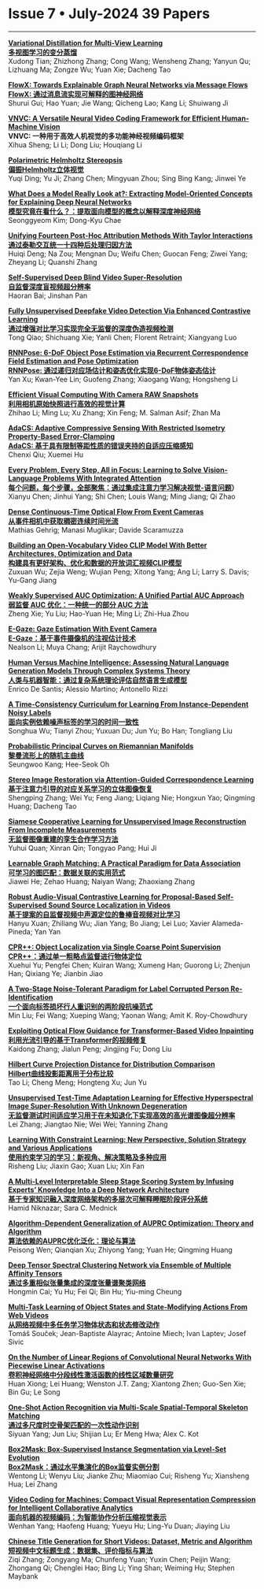 # Issue 7 • July-2024 39 Papers
 
****

**[Variational Distillation for Multi-View Learning](https://ieeexplore.ieee.org/document/10372503/)**  
**[多视图学习的变分蒸馏](https://mp.weixin.qq.com/s/2nuA6uyTNiy8DMTJs4ye9w)**   
Xudong Tian; Zhizhong Zhang; Cong Wang; Wensheng Zhang; Yanyun Qu; Lizhuang Ma; Zongze Wu; Yuan Xie; Dacheng Tao  

**[FlowX: Towards Explainable Graph Neural Networks via Message Flows](https://ieeexplore.ieee.org/document/10374255/)**  
**[FlowX: 通过消息流实现可解释的图神经网络](https://mp.weixin.qq.com/s/Ghi59m8bly8UvEDOZybqxg)**   
Shurui Gui; Hao Yuan; Jie Wang; Qicheng Lao; Kang Li; Shuiwang Ji  

**[VNVC: A Versatile Neural Video Coding Framework for Efficient Human-Machine Vision](https://ieeexplore.ieee.org/document/10411051/)**  
**VNVC: 一种用于高效人机视觉的多功能神经视频编码框架**  
Xihua Sheng; Li Li; Dong Liu; Houqiang Li  

**[Polarimetric Helmholtz Stereopsis](https://ieeexplore.ieee.org/document/10414400/)**  
**[偏振Helmholtz立体视觉](https://mp.weixin.qq.com/s/qtFNfkbIeimGjd0ufwFa3A)**  
Yuqi Ding; Yu Ji; Zhang Chen; Mingyuan Zhou; Sing Bing Kang; Jinwei Ye  

**[What Does a Model Really Look at?: Extracting Model-Oriented Concepts for Explaining Deep Neural Networks](https://ieeexplore.ieee.org/document/10412652/)**  
**[模型究竟在看什么？：提取面向模型的概念以解释深度神经网络](https://mp.weixin.qq.com/s/y5HHARV4I5Qm7cLJSVHEjg)**  
Seonggyeom Kim; Dong-Kyu Chae  

**[Unifying Fourteen Post-Hoc Attribution Methods With Taylor Interactions](https://ieeexplore.ieee.org/document/10414149/)**  
**[通过泰勒交互统一十四种后处理归因方法](https://mp.weixin.qq.com/s/FXaUdGrNUQW5w5qR1aVUTQ)**  
Huiqi Deng; Na Zou; Mengnan Du; Weifu Chen; Guocan Feng; Ziwei Yang; Zheyang Li; Quanshi Zhang  

**[Self-Supervised Deep Blind Video Super-Resolution](https://ieeexplore.ieee.org/document/10428075/)**  
**[自监督深度盲视频超分辨率](https://mp.weixin.qq.com/s/ExUbq2BxOyPN9yjyCtUpcQ)**  
Haoran Bai; Jinshan Pan  

**[Fully Unsupervised Deepfake Video Detection Via Enhanced Contrastive Learning](https://ieeexplore.ieee.org/document/10411047/)**  
**[通过增强对比学习实现完全无监督的深度伪造视频检测](https://mp.weixin.qq.com/s/yZnlxTq7Bn2e4FXL2VBJhg)**  
Tong Qiao; Shichuang Xie; Yanli Chen; Florent Retraint; Xiangyang Luo  

**[RNNPose: 6-DoF Object Pose Estimation via Recurrent Correspondence Field Estimation and Pose Optimization](https://ieeexplore.ieee.org/document/10416758/)**  
**[RNNPose: 通过递归对应场估计和姿态优化实现6-DoF物体姿态估计](https://mp.weixin.qq.com/s/9vvs2lwn6O7KWiRl_6kg0g)**  
Yan Xu; Kwan-Yee Lin; Guofeng Zhang; Xiaogang Wang; Hongsheng Li  

**[Efficient Visual Computing With Camera RAW Snapshots](https://ieeexplore.ieee.org/document/10415533/)**  
**[利用相机原始快照进行高效的视觉计算](https://mp.weixin.qq.com/s/ezdECfleoMrFjKEc3AKj9A)**  
Zhihao Li; Ming Lu; Xu Zhang; Xin Feng; M. Salman Asif; Zhan Ma  

**[AdaCS: Adaptive Compressive Sensing With Restricted Isometry Property-Based Error-Clamping](https://ieeexplore.ieee.org/document/10412658/)**  
**[AdaCS: 基于具有限制等距性质的错误夹持的自适应压缩感知](https://mp.weixin.qq.com/s/gYX72iA4q6nJNjouuJ3-xA)**  
Chenxi Qiu; Xuemei Hu  

**[Every Problem, Every Step, All in Focus: Learning to Solve Vision-Language Problems With Integrated Attention](https://ieeexplore.ieee.org/document/10412655/)**  
**[每个问题，每个步骤，全部聚焦：通过集成注意力学习解决视觉-语言问题](https://mp.weixin.qq.com/s/EOLdj80iB7nMMlb3_gKESw)）**  
Xianyu Chen; Jinhui Yang; Shi Chen; Louis Wang; Ming Jiang; Qi Zhao  

**[Dense Continuous-Time Optical Flow From Event Cameras](https://ieeexplore.ieee.org/document/10419040/)**  
**[从事件相机中获取稠密连续时间光流](https://mp.weixin.qq.com/s/pKSDnYSJZrMjc-oQZ6fVFg)**  
Mathias Gehrig; Manasi Muglikar; Davide Scaramuzza  

**[Building an Open-Vocabulary Video CLIP Model With Better Architectures, Optimization and Data](https://ieeexplore.ieee.org/document/10412661/)**  
**[构建具有更好架构、优化和数据的开放词汇视频CLIP模型](https://mp.weixin.qq.com/s/AewQhF7KiQ0XJGq5YyJOGA)**  
Zuxuan Wu; Zejia Weng; Wujian Peng; Xitong Yang; Ang Li; Larry S. Davis; Yu-Gang Jiang  

**[Weakly Supervised AUC Optimization: A Unified Partial AUC Approach](https://ieeexplore.ieee.org/document/10413526/)**  
**[弱监督 AUC 优化：一种统一的部分 AUC 方法](https://mp.weixin.qq.com/s/C4g-Z3gkbvh51_zPDL344w)**   
Zheng Xie; Yu Liu; Hao-Yuan He; Ming Li; Zhi-Hua Zhou  

**[E-Gaze: Gaze Estimation With Event Camera](https://ieeexplore.ieee.org/document/10416378/)**  
**[E-Gaze：基于事件摄像机的注视估计技术](https://mp.weixin.qq.com/s/Cms7-Tnfs7NZnVYnrjc-1Q)**  
Nealson Li; Muya Chang; Arijit Raychowdhury  

**[Human Versus Machine Intelligence: Assessing Natural Language Generation Models Through Complex Systems Theory](https://ieeexplore.ieee.org/document/10413606/)**  
**[人类与机器智能：通过复杂系统理论评估自然语言生成模型](https://mp.weixin.qq.com/s/KHo0ubnWXu2ad_PixZ8vYw)**  
Enrico De Santis; Alessio Martino; Antonello Rizzi  

**[A Time-Consistency Curriculum for Learning From Instance-Dependent Noisy Labels](https://ieeexplore.ieee.org/document/10418893/)**  
**[面向实例依赖噪声标签的学习的时间一致性](https://mp.weixin.qq.com/s/l3WJAcyNW325MtjcB5-sLQ)**  
Songhua Wu; Tianyi Zhou; Yuxuan Du; Jun Yu; Bo Han; Tongliang Liu  

**[Probabilistic Principal Curves on Riemannian Manifolds](https://ieeexplore.ieee.org/document/10413614/)**  
**[黎曼流形上的随机主曲线](https://mp.weixin.qq.com/s/q871HA_XZ6VfDX9y1ed52A)**  
Seungwoo Kang; Hee-Seok Oh  

**[Stereo Image Restoration via Attention-Guided Correspondence Learning](https://ieeexplore.ieee.org/document/10412659/)**  
**[基于注意力引导的对应关系学习的立体图像恢复](https://mp.weixin.qq.com/s/8GoeyAYATqS6nKoAZ0du0g)**  
Shengping Zhang; Wei Yu; Feng Jiang; Liqiang Nie; Hongxun Yao; Qingming Huang; Dacheng Tao  

**[Siamese Cooperative Learning for Unsupervised Image Reconstruction From Incomplete Measurements](https://ieeexplore.ieee.org/document/10415211/)**  
**[无监督图像重建的孪生合作学习方法](https://mp.weixin.qq.com/s/f4k1KEaVz7g_GA_PnYtuMQ)**   
Yuhui Quan; Xinran Qin; Tongyao Pang; Hui Ji  

**[Learnable Graph Matching: A Practical Paradigm for Data Association](https://ieeexplore.ieee.org/document/10423205/)**  
**[可学习的图匹配：数据关联的实用范式](https://mp.weixin.qq.com/s/Wnvb_InBkM_VLpTzjZwf_g)**  
Jiawei He; Zehao Huang; Naiyan Wang; Zhaoxiang Zhang  

**[Robust Audio-Visual Contrastive Learning for Proposal-Based Self-Supervised Sound Source Localization in Videos](https://ieeexplore.ieee.org/document/10423816/)**  
**[基于提案的自监督视频中声源定位的鲁棒音视频对比学习](https://mp.weixin.qq.com/s/6CA1OGYccydpGdu_5nY55w)**  
Hanyu Xuan; Zhiliang Wu; Jian Yang; Bo Jiang; Lei Luo; Xavier Alameda-Pineda; Yan Yan  

**[CPR++: Object Localization via Single Coarse Point Supervision](https://ieeexplore.ieee.org/document/10419178/)**  
**[CPR++：通过单一粗略点监督进行物体定位](https://mp.weixin.qq.com/s/RzNmRxMEUHh2ssWgeg-ceA)**   
Xuehui Yu; Pengfei Chen; Kuiran Wang; Xumeng Han; Guorong Li; Zhenjun Han; Qixiang Ye; Jianbin Jiao  

**[A Two-Stage Noise-Tolerant Paradigm for Label Corrupted Person Re-Identification](https://ieeexplore.ieee.org/document/10419038/)**  
**[一个面向标签损坏行人重识别的两阶段抗噪范式](https://mp.weixin.qq.com/s/64_09MAbrQgx23ZT-TE8yw)**   
Min Liu; Fei Wang; Xueping Wang; Yaonan Wang; Amit K. Roy-Chowdhury  

**[Exploiting Optical Flow Guidance for Transformer-Based Video Inpainting](https://ieeexplore.ieee.org/document/10418551/)**  
**[利用光流引导的基于Transformer的视频修复](https://mp.weixin.qq.com/s/B9xk7vhMXv_MyXEtYI8q_Q)**  
Kaidong Zhang; Jialun Peng; Jingjing Fu; Dong Liu  

**[Hilbert Curve Projection Distance for Distribution Comparison](https://ieeexplore.ieee.org/document/10428036/)**  
**[Hilbert曲线投影距离用于分布比较](https://mp.weixin.qq.com/s/4_Ld1tEhtmYts_FueAr7aA)**  
Tao Li; Cheng Meng; Hongteng Xu; Jun Yu  

**[Unsupervised Test-Time Adaptation Learning for Effective Hyperspectral Image Super-Resolution With Unknown Degeneration](https://ieeexplore.ieee.org/document/10420496/)**  
**[无监督测试时间适应学习用于在未知退化下实现高效的高光谱图像超分辨率](https://mp.weixin.qq.com/s/A0tfNuO_hWcCtwqqmZEWOQ)**  
Lei Zhang; Jiangtao Nie; Wei Wei; Yanning Zhang  

**[Learning With Constraint Learning: New Perspective, Solution Strategy and Various Applications](https://ieeexplore.ieee.org/document/10430445/)**  
**[使用约束学习的学习：新视角、解决策略及多种应用](https://mp.weixin.qq.com/s/-lwNOccLrsaGy6HgnjsSDw)**  
Risheng Liu; Jiaxin Gao; Xuan Liu; Xin Fan  

**[A Multi-Level Interpretable Sleep Stage Scoring System by Infusing Experts’ Knowledge Into a Deep Network Architecture](https://ieeexplore.ieee.org/document/10436701/)**  
**[基于专家知识融入深度网络架构的多层次可解释睡眠阶段评分系统](https://mp.weixin.qq.com/s/N2ZI2xzc-xky8qNVzcp5Aw)**  
Hamid Niknazar; Sara C. Mednick  

**[Algorithm-Dependent Generalization of AUPRC Optimization: Theory and Algorithm](https://ieeexplore.ieee.org/document/10422838/)**  
**[算法依赖的AUPRC优化泛化：理论与算法](https://mp.weixin.qq.com/s/2rsPlm4d4oR2mnlhtRlIFQ)**  
Peisong Wen; Qianqian Xu; Zhiyong Yang; Yuan He; Qingming Huang  

**[Deep Tensor Spectral Clustering Network via Ensemble of Multiple Affinity Tensors](https://ieeexplore.ieee.org/document/10420464/)**  
**[通过多重相似张量集成的深度张量谱聚类网络](https://mp.weixin.qq.com/s/xmXTx30OPOGZH1KB_cr1hg)**  
Hongmin Cai; Yu Hu; Fei Qi; Bin Hu; Yiu-ming Cheung  

**[Multi-Task Learning of Object States and State-Modifying Actions From Web Videos](https://ieeexplore.ieee.org/document/10420504/)**  
**[从网络视频中多任务学习物体状态和状态修改动作](https://mp.weixin.qq.com/s/vS4hAdSALef3jJyhrcQO0Q)**  
Tomáš Souček; Jean-Baptiste Alayrac; Antoine Miech; Ivan Laptev; Josef Sivic  

**[On the Number of Linear Regions of Convolutional Neural Networks With Piecewise Linear Activations](https://ieeexplore.ieee.org/document/10418534/)**  
**[卷积神经网络中分段线性激活函数的线性区域数量研究](https://mp.weixin.qq.com/s/BxSYc_r0uzSrc8coHq-UnA)**  
Huan Xiong; Lei Huang; Wenston J.T. Zang; Xiantong Zhen; Guo-Sen Xie; Bin Gu; Le Song  

**[One-Shot Action Recognition via Multi-Scale Spatial-Temporal Skeleton Matching](https://ieeexplore.ieee.org/document/10428035/)**  
**[通过多尺度时空骨架匹配的一次性动作识别](https://mp.weixin.qq.com/s/GgWhwtQQ7cO6HaZa9Qc6xA)**  
Siyuan Yang; Jun Liu; Shijian Lu; Er Meng Hwa; Alex C. Kot  

**[Box2Mask: Box-Supervised Instance Segmentation via Level-Set Evolution](https://ieeexplore.ieee.org/document/10423160/)**  
**[Box2Mask：通过水平集演化的Box监督实例分割](https://mp.weixin.qq.com/s/ConGSc5vrP-VC5akD8pN-g)**  
Wentong Li; Wenyu Liu; Jianke Zhu; Miaomiao Cui; Risheng Yu; Xiansheng Hua; Lei Zhang  

**[Video Coding for Machines: Compact Visual Representation Compression for Intelligent Collaborative Analytics](https://ieeexplore.ieee.org/document/10440522/)**  
**[面向机器的视频编码：为智能协作分析压缩视觉表示](https://mp.weixin.qq.com/s/ExEPqp_UGFOW20BUNUxwhA)**  
Wenhan Yang; Haofeng Huang; Yueyu Hu; Ling-Yu Duan; Jiaying Liu  

**[Chinese Title Generation for Short Videos: Dataset, Metric and Algorithm](https://ieeexplore.ieee.org/document/10436633/)**  
**[短视频中文标题生成：数据集、评价指标与算法](https://mp.weixin.qq.com/s/0yldhpZEAvWOWXrXsW_6RA)**  
Ziqi Zhang; Zongyang Ma; Chunfeng Yuan; Yuxin Chen; Peijin Wang; Zhongang Qi; Chenglei Hao; Bing Li; Ying Shan; Weiming Hu; Stephen Maybank  
